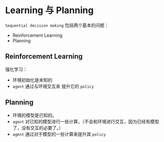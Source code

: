 # Learning 与 Planning

`Sequential decision making` 包括两个基本的问题：

* Reinforcement Learning
* Planning

## Reinforcement Learning

强化学习：

* 环境初始化是未知的
* `agent` 通过与环境交互来 提升它的 `policy`

## Planning

* 环境的模型是已知的。
* `agent` 对已知的模型进行一些计算，（不会和环境进行交互，因为已经有模型了，没有交互的必要了。）
* `agent` 通过对于模型的一些计算来提升其 `policy`

